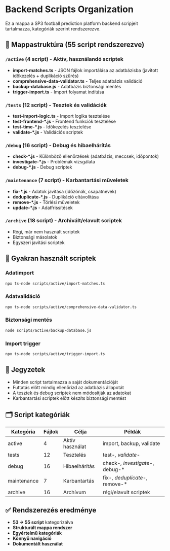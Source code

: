 # Backend Scripts Organization

Ez a mappa a SP3 football prediction platform backend scripjeit tartalmazza, kategóriák szerint rendszerezve.

## 📁 Mappastruktúra (55 script rendszerezve)

### `/active` (4 script) - Aktív, használandó scriptek

- **import-matches.ts** - JSON fájlok importálása az adatbázisba (javított időkezelés + duplikáció szűrés)
- **comprehensive-data-validator.ts** - Teljes adatbázis validáció
- **backup-database.js** - Adatbázis biztonsági mentés
- **trigger-import.ts** - Import folyamat indítása

### `/tests` (12 script) - Tesztek és validációk

- **test-import-logic.ts** - Import logika tesztelése
- **test-frontend-*.js** - Frontend funkciók tesztelése
- **test-time-*.js** - Időkezelés tesztelése
- **validate-*.js** - Validációs scriptek

### `/debug` (16 script) - Debug és hibaelhárítás

- **check-*.js** - Különböző ellenőrzések (adatbázis, meccsek, időpontok)
- **investigate-*.js** - Problémák vizsgálata
- **debug-*.js** - Debug scriptek

### `/maintenance` (7 script) - Karbantartási műveletek

- **fix-*.js** - Adatok javítása (időzónák, csapatnevek)
- **deduplicate-*.js** - Duplikáció eltávolítása
- **remove-*.js** - Törlési műveletek
- **update-*.js** - Adatfrissítések

### `/archive` (18 script) - Archivált/elavult scriptek

- Régi, már nem használt scriptek
- Biztonsági másolatok
- Egyszeri javítási scriptek

## 🚀 Gyakran használt scriptek

### Adatimport

```bash
npx ts-node scripts/active/import-matches.ts
```

### Adatvalidáció

```bash
npx ts-node scripts/active/comprehensive-data-validator.ts
```

### Biztonsági mentés

```bash
node scripts/active/backup-database.js
```

### Import trigger

```bash
npx ts-node scripts/active/trigger-import.ts
```

## 📝 Jegyzetek

- Minden script tartalmazza a saját dokumentációját
- Futtatás előtt mindig ellenőrizd az adatbázis állapotát
- A tesztek és debug scriptek nem módosítják az adatokat
- Karbantartási scriptek előtt készíts biztonsági mentést

## 🗂️ Script kategóriák

| Kategória | Fájlok | Célja | Példák |
|-----------|--------|-------|--------|
| active | 4 | Aktív használat | import, backup, validate |
| tests | 12 | Tesztelés | test-*, validate-* |
| debug | 16 | Hibaelhárítás | check-*, investigate-*, debug-* |
| maintenance | 7 | Karbantartás | fix-*, deduplicate-*, remove-* |
| archive | 16 | Archívum | régi/elavult scriptek |

## ✅ Rendszerezés eredménye

- **53 → 55 script** kategorizálva
- **Strukturált mappa rendszer**
- **Egyértelmű kategóriák**
- **Könnyű navigáció**
- **Dokumentált használat**
